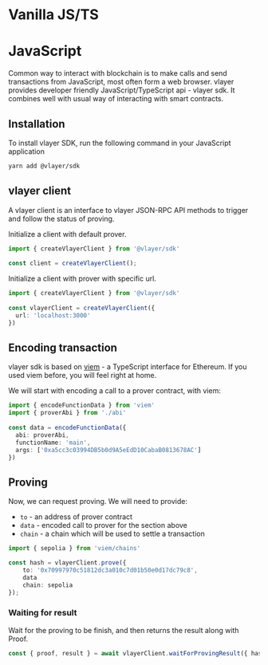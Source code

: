 # Vanilla JS/TS
# JavaScript

Common way to interact with blockchain is to make calls and send transactions from JavaScript, most often form a web browser. vlayer provides developer friendly JavaScript/TypeScript api - vlayer sdk. It combines well with usual way of interacting with smart contracts. 

## Installation
To install vlayer SDK, run the following command in your JavaScript application

```sh
yarn add @vlayer/sdk
```

## vlayer client

A vlayer client is an interface to vlayer JSON-RPC API methods to trigger and follow the status of proving.

Initialize a client with default prover.

```ts
import { createVlayerClient } from '@vlayer/sdk'
 
const client = createVlayerClient();
```

Initialize a client with prover with specific url.

```ts
import { createVlayerClient } from '@vlayer/sdk'
 
const vlayerClient = createVlayerClient({
  url: 'localhost:3000'
})
```

## Encoding transaction
vlayer sdk is based on [viem](https://viem.sh/) - a TypeScript interface for Ethereum. If you used viem before, you will feel right at home. 

We will start with encoding a call to a prover contract, with viem:

```ts
import { encodeFunctionData } from 'viem'
import { proverAbi } from './abi'
 
const data = encodeFunctionData({
  abi: proverAbi,
  functionName: 'main',
  args: ['0xa5cc3c03994DB5b0d9A5eEdD10CabaB0813678AC']
})
```

## Proving

Now, we can request proving. We will need to provide:
- `to` - an address of prover contract
- `data` - encoded call to prover for the section above
- `chain` - a chain which will be used to settle a transaction

```ts
import { sepolia } from 'viem/chains'

const hash = vlayerClient.prove({
    to: '0x70997970c51812dc3a010c7d01b50e0d17dc79c8',
    data
    chain: sepolia
});
```

### Waiting for result
Wait for the proving to be finish, and then returns the result along with Proof.

```ts
const { proof, result } = await vlayerClient.waitForProvingResult({ hash });
```


